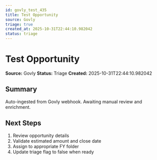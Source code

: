 ```yaml
---
id: govly_test_435
title: Test Opportunity
source: Govly
triage: true
created_at: 2025-10-31T22:44:10.982042
status: triage
---
```


# Test Opportunity

**Source:** Govly
**Status:** Triage
**Created:** 2025-10-31T22:44:10.982042

## Summary

Auto-ingested from Govly webhook. Awaiting manual review and enrichment.

## Next Steps

1. Review opportunity details
2. Validate estimated amount and close date
3. Assign to appropriate FY folder
4. Update triage flag to false when ready
